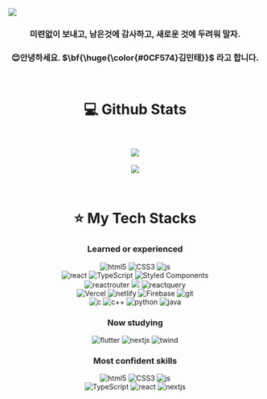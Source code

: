 ![](https://gh-hits.nomadcoders.workers.dev/view?username=mintae1117)

<div align="center">

### 미련없이 보내고, 남은것에 감사하고, 새로운 것에 두려워 말자.
### 😊안녕하세요. $\bf{\huge{\color{#0CF574}김민태}}$ 라고 합니다.
<br>
  
</div>

<div align="center">

# 💻 Github Stats
<br>
  
![](https://github-readme-stats.vercel.app/api?username=mintae1117&theme=blue-green)
<br><br>
![](https://github-readme-stats.vercel.app/api/top-langs/?username=mintae1117&theme=blue-green)  

</div>

<div align="center">
<br>

# ⭐️ My Tech Stacks

<h3>Learned or experienced</h3>

![html5](https://img.shields.io/badge/HTML5-E34F26?style=for-the-badge&logo=html5&logoColor=white)
![CSS3](https://img.shields.io/badge/css3-%231572B6.svg?style=for-the-badge&logo=css3&logoColor=white)
![js](https://img.shields.io/badge/JavaScript-F7DF1E?style=for-the-badge&logo=JavaScript&logoColor=white)<br>
![react](https://img.shields.io/badge/React-20232A?style=for-the-badge&logo=react&logoColor=61DAFB)
![TypeScript](https://img.shields.io/badge/typescript-%23007ACC.svg?style=for-the-badge&logo=typescript&logoColor=white)
![Styled Components](https://img.shields.io/badge/styled--components-DB7093?style=for-the-badge&logo=styled-components&logoColor=white)<br>
![reactrouter](https://img.shields.io/badge/React_Router-CA4245?style=for-the-badge&logo=react-router&logoColor=white)
<img src="https://img.shields.io/badge/recoil-3578E5?style=for-the-badge&logo=recoil&logoColor=white">
![reactquery](https://img.shields.io/badge/React_Query-FF4154?style=for-the-badge&logo=ReactQuery&logoColor=white)<br>
![Vercel](https://img.shields.io/badge/vercel-%23000000.svg?style=for-the-badge&logo=vercel&logoColor=white)
![netlify](https://img.shields.io/badge/Netlify-00C7B7?style=for-the-badge&logo=netlify&logoColor=white)
![Firebase](https://img.shields.io/badge/firebase-a08021?style=for-the-badge&logo=firebase&logoColor=ffcd34)
![git](https://img.shields.io/badge/GIT-E44C30?style=for-the-badge&logo=git&logoColor=white)<br>
![c](https://img.shields.io/badge/C-00599C?style=for-the-badge&logo=c&logoColor=white)
![c++](https://img.shields.io/badge/C%2B%2B-00599C?style=for-the-badge&logo=c%2B%2B&logoColor=white)
![python](https://img.shields.io/badge/Python-3776AB?style=for-the-badge&logo=python&logoColor=white)
![java](https://img.shields.io/badge/Java-ED8B00?style=for-the-badge&logo=openjdk&logoColor=white)

<h3>Now studying</h3>

![flutter](https://img.shields.io/badge/Flutter-02569B?style=for-the-badge&logo=flutter&logoColor=white)
![nextjs](https://img.shields.io/badge/Next.js-000?logo=nextdotjs&logoColor=fff&style=for-the-badge)
![twind](https://img.shields.io/badge/Tailwind_CSS-38B2AC?style=for-the-badge&logo=tailwind-css&logoColor=white)

<h3>Most confident skills</h3>

![html5](https://img.shields.io/badge/HTML5-E34F26?style=for-the-badge&logo=html5&logoColor=white)
![CSS3](https://img.shields.io/badge/css3-%231572B6.svg?style=for-the-badge&logo=css3&logoColor=white)
![js](https://img.shields.io/badge/JavaScript-F7DF1E?style=for-the-badge&logo=JavaScript&logoColor=white)<br>
![TypeScript](https://img.shields.io/badge/typescript-%23007ACC.svg?style=for-the-badge&logo=typescript&logoColor=white)
![react](https://img.shields.io/badge/React-20232A?style=for-the-badge&logo=react&logoColor=61DAFB)
![nextjs](https://img.shields.io/badge/Next.js-000?logo=nextdotjs&logoColor=fff&style=for-the-badge)

</div>
<br>
<!--
**mintae1117/mintae1117** is a ✨ _special_ ✨ repository because its `README.md` (this file) appears on your GitHub profile.

Here are some ideas to get you started:

- 🔭 I’m currently working on ...
- 🌱 I’m currently learning ...
- 👯 I’m looking to collaborate on ...
- 🤔 I’m looking for help with ...
- 💬 Ask me about ...
- 📫 How to reach me: ...
- 😄 Pronouns: ...
- ⚡ Fun fact: ...
-->
